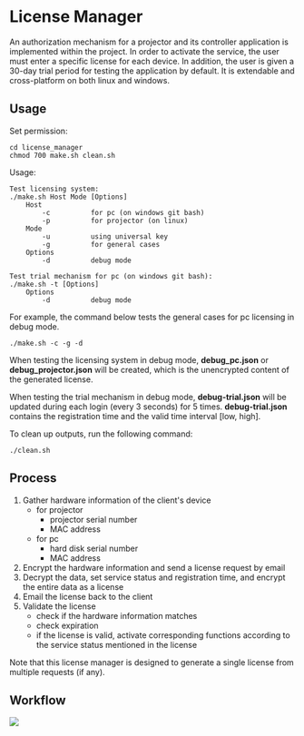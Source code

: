 # License Manager

An authorization mechanism for a projector and its controller application is implemented within the project. In order to activate the service, the user must enter a specific license for each device. In addition, the user is given a 30-day trial period for testing the application by default. It is extendable and cross-platform on both linux and windows.

## Usage ##

Set permission:

```shell=
cd license_manager
chmod 700 make.sh clean.sh
```

Usage:

```shell=
Test licensing system:
./make.sh Host Mode [Options]
	Host
	    -c          for pc (on windows git bash)
	    -p          for projector (on linux)
	Mode
	    -u          using universal key
	    -g          for general cases
	Options
	    -d          debug mode

Test trial mechanism for pc (on windows git bash):
./make.sh -t [Options]
	Options
	    -d          debug mode
```

For example, the command below tests the general cases for pc licensing in debug mode.

```shell=
./make.sh -c -g -d
```
When testing the licensing system in debug mode, **debug_pc.json** or **debug_projector.json** will be created, which is the unencrypted content of the generated license.

When testing the trial mechanism in debug mode, **debug-trial.json** will be updated during each login (every 3 seconds) for 5 times. **debug-trial.json** contains the registration time and the valid time interval [low, high].

To clean up outputs, run the following command:

```shell=
./clean.sh
```

## Process ##

1. Gather hardware information of the client's device
    - for projector
        - projector serial number
        - MAC address
    - for pc
        - hard disk serial number
        - MAC address
2. Encrypt the hardware information and send a license request by email
3. Decrypt the data, set service status and registration time, and encrypt the entire data as a license
4. Email the license back to the client
5. Validate the license
    - check if the hardware information matches
    - check expiration
    - if the license is valid, activate corresponding functions according to the service status mentioned in the license

Note that this license manager is designed to generate a single license from multiple requests (if any).

## Workflow ##
![](https://i.imgur.com/U3aSa54.png)

